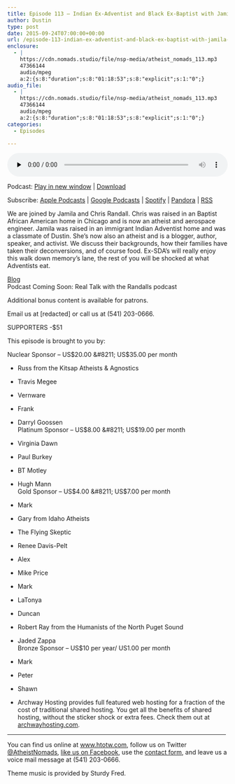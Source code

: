 ```yaml
---
title: Episode 113 – Indian Ex-Adventist and Black Ex-Baptist with Jamila and Chris Randall
author: Dustin
type: post
date: 2015-09-24T07:00:00+00:00
url: /episode-113-indian-ex-adventist-and-black-ex-baptist-with-jamila-and-chris-randall/
enclosure:
  - |
    https://cdn.nomads.studio/file/nsp-media/atheist_nomads_113.mp3
    47366144
    audio/mpeg
    a:2:{s:8:"duration";s:8:"01:18:53";s:8:"explicit";s:1:"0";}
audio_file:
  - |
    https://cdn.nomads.studio/file/nsp-media/atheist_nomads_113.mp3
    47366144
    audio/mpeg
    a:2:{s:8:"duration";s:8:"01:18:53";s:8:"explicit";s:1:"0";}
categories:
  - Episodes

---
```

<div itemscope itemtype="http://schema.org/AudioObject">
  <meta itemprop="name" content="Episode 113 &#8211; Indian Ex-Adventist and Black Ex-Baptist with Jamila and Chris Randall" />
  
  <meta itemprop="uploadDate" content="2015-09-24T01:00:00-06:00" />
  
  <meta itemprop="encodingFormat" content="audio/mpeg" />
  
  <meta itemprop="duration" content="PT1H18M53S" />
  
  <meta itemprop="description" content="We are joined by Jamila and Chris Randall. Chris was raised in an Baptist African American home in Chicago and is now an atheist and aerospace engineer. Jamila was raised in an immigrant Indian Adventist home and was a classmate of Dustin. She's now ..." />
  
  <meta itemprop="contentUrl" content="https://dts.podtrac.com/redirect.mp3/cdn.nomads.studio/file/nsp-media/atheist_nomads_113.mp3" />
  
  <meta itemprop="contentSize" content="45.2" />
  </p> 
  
  <div class="powerpress_player" id="powerpress_player_8370">
    <audio class="wp-audio-shortcode" id="audio-5123-114" preload="none" style="width: 100%;" controls="controls"><source type="audio/mpeg" src="https://dts.podtrac.com/redirect.mp3/cdn.nomads.studio/file/nsp-media/atheist_nomads_113.mp3?_=114" /><a href="https://dts.podtrac.com/redirect.mp3/cdn.nomads.studio/file/nsp-media/atheist_nomads_113.mp3">https://dts.podtrac.com/redirect.mp3/cdn.nomads.studio/file/nsp-media/atheist_nomads_113.mp3</a></audio>
  </div>
</div>

<p class="powerpress_links powerpress_links_mp3">
  Podcast: <a href="https://dts.podtrac.com/redirect.mp3/cdn.nomads.studio/file/nsp-media/atheist_nomads_113.mp3" class="powerpress_link_pinw" target="_blank" title="Play in new window" onclick="return powerpress_pinw('https://htotw.com/?powerpress_pinw=5123-podcast');" rel="nofollow">Play in new window</a> | <a href="https://dts.podtrac.com/redirect.mp3/cdn.nomads.studio/file/nsp-media/atheist_nomads_113.mp3" class="powerpress_link_d" title="Download" rel="nofollow" download="atheist_nomads_113.mp3">Download</a>
</p>

<p class="powerpress_links powerpress_subscribe_links">
  Subscribe: <a href="https://podcasts.apple.com/us/podcast/humanists-take-on-the-world/id530050098?mt=2&ls=1" class="powerpress_link_subscribe powerpress_link_subscribe_itunes" target="_blank" title="Subscribe on Apple Podcasts" rel="nofollow">Apple Podcasts</a> | <a href="https://www.google.com/podcasts?feed=aHR0cDovL2F0aGVpc3Rub21hZHMubGlic3luLmNvbS9yc3M%3D" class="powerpress_link_subscribe powerpress_link_subscribe_googleplay" target="_blank" title="Subscribe on Google Podcasts" rel="nofollow">Google Podcasts</a> | <a href="https://open.spotify.com/show/3LzK2xZGike6Tc1GEMtMbr?si=LieN9SNuTpq96smuaUsH8A" class="powerpress_link_subscribe powerpress_link_subscribe_spotify" target="_blank" title="Subscribe on Spotify" rel="nofollow">Spotify</a> | <a href="https://www.pandora.com/podcast/atheist-nomads/PC:10122?corr=62071012&part=ug" class="powerpress_link_subscribe powerpress_link_subscribe_pandora" target="_blank" title="Subscribe on Pandora" rel="nofollow">Pandora</a> | <a href="https://htotw.com/feed/podcast/" class="powerpress_link_subscribe powerpress_link_subscribe_rss" target="_blank" title="Subscribe via RSS" rel="nofollow">RSS</a>
</p>

We are joined by Jamila and Chris Randall. Chris was raised in an Baptist African American home in Chicago and is now an atheist and aerospace engineer. Jamila was raised in an immigrant Indian Adventist home and was a classmate of Dustin. She&#8217;s now also an atheist and is a blogger, author, speaker, and activist. We discuss their backgrounds, how their families have taken their deconversions, and of course food. Ex-SDA&#8217;s will really enjoy this walk down memory&#8217;s lane, the rest of you will be shocked at what Adventists eat.

<a href="http://jamilamrandall.com/" target="_blank" rel="noopener">Blog</a>  
Podcast Coming Soon: Real Talk with the Randalls podcast

Additional bonus content is available for patrons.

Email us at [redacted] or call us at (541) 203-0666.

SUPPORTERS -$51

This episode is brought to you by:

Nuclear Sponsor &#8211; US$20.00 &#8211; US$35.00 per month  
* Russ from the Kitsap Atheists & Agnostics  
* Travis Megee  
* Vernware  
* Frank  
* Darryl Goossen  
Platinum Sponsor &#8211; US$8.00 &#8211; US$19.00 per month  
* Virginia Dawn  
* Paul Burkey  
* BT Motley  
* Hugh Mann  
Gold Sponsor &#8211; US$4.00 &#8211; US$7.00 per month  
* Mark  
* Gary from Idaho Atheists  
* The Flying Skeptic  
* Renee Davis-Pelt  
* Alex  
* Mike Price  
* Mark  
* LaTonya  
* Duncan  
* Robert Ray from the Humanists of the North Puget Sound  
* Jaded Zappa  
Bronze Sponsor &#8211; US$10 per year/ US1.00 per month  
* Mark  
* Peter  
* Shawn

* Archway Hosting provides full featured web hosting for a fraction of the cost of traditional shared hosting. You get all the benefits of shared hosting, without the sticker shock or extra fees. Check them out at <a href="http://archwayhosting.com/" target="_blank" rel="noopener">archwayhosting.com</a>.

<hr width="500" />

You can find us online at <a href="https://www.htotw.com/" target="_blank" rel="noopener">www.htotw.com</a>, follow us on Twitter <a href="https://htotw.com/twitter" target="_blank" rel="noopener">@AtheistNomads</a>, <a href="https://htotw.com/facebook" target="_blank" rel="noopener">like us on Facebook</a>, use the [contact form](https://htotw.com/contact), and leave us a voice mail message at (541) 203-0666.

Theme music is provided by Sturdy Fred.